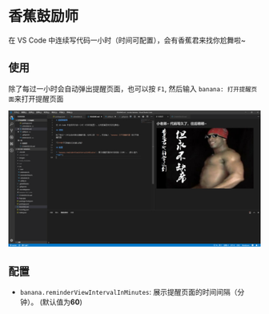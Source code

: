 # 香蕉鼓励师

在 VS Code 中连续写代码一小时（时间可配置），会有香蕉君来找你尬舞啦~

## 使用

除了每过一小时会自动弹出提醒页面，也可以按 `F1`, 然后输入 `banana: 打开提醒页面`来打开提醒页面

![usage](images/usage.png)

## 配置

* `banana.reminderViewIntervalInMinutes`: 展示提醒页面的时间间隔（分钟）。 (默认值为**60**)
